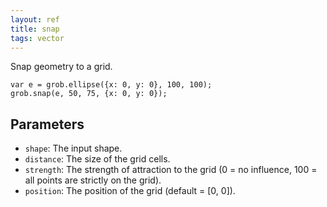 ```yaml
---
layout: ref
title: snap
tags: vector
---
```

Snap geometry to a grid.

    var e = grob.ellipse({x: 0, y: 0}, 100, 100);
    grob.snap(e, 50, 75, {x: 0, y: 0});

## Parameters
- `shape`: The input shape.
- `distance`: The size of the grid cells.
- `strength`: The strength of attraction to the grid (0 = no influence, 100 = all points are strictly on the grid).
- `position`: The position of the grid (default = [0, 0]).
